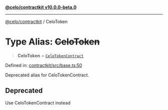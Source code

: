 [**@celo/contractkit v10.0.0-beta.0**](../README.md)

***

[@celo/contractkit](../globals.md) / CeloToken

# Type Alias: ~~CeloToken~~

> **CeloToken** = [`CeloTokenContract`](CeloTokenContract.md)

Defined in: [contractkit/src/base.ts:50](https://github.com/celo-org/developer-tooling/blob/master/packages/sdk/contractkit/src/base.ts#L50)

Deprecated alias for CeloTokenContract.

## Deprecated

Use CeloTokenContract instead
